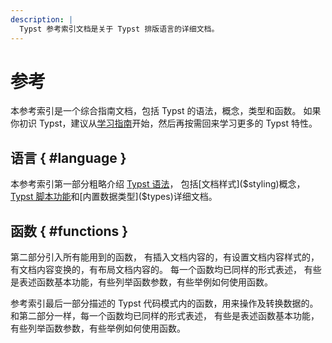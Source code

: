 ```yaml
---
description: |
  Typst 参考索引文档是关于 Typst 排版语言的详细文档。
---
```


# 参考

本参考索引是一个综合指南文档，包括 Typst 的语法，概念，类型和函数。
如果你初识 Typst，建议从[学习指南]($tutorial)开始，然后再按需回来学习更多的 Typst 特性。

## 语言 { #language }

本参考索引第一部分粗略介绍 [Typst 语法]($syntax)，
包括[文档样式]($styling)概念，
[Typst 脚本功能]($scripting)和[内置数据类型]($types)详细文档。


## 函数 { #functions }

第二部分引入所有能用到的函数，
有插入文档内容的，有设置文档内容样式的，有文档内容变换的，有布局文档内容的。
每一个函数均已同样的形式表述，
有些是表述函数基本功能，有些列举函数参数，有些举例如何使用函数。

参考索引最后一部分描述的 Typst 代码模式内的函数，用来操作及转换数据的。
和第二部分一样，每一个函数均已同样的形式表述，
有些是表述函数基本功能，有些列举函数参数，有些举例如何使用函数。
